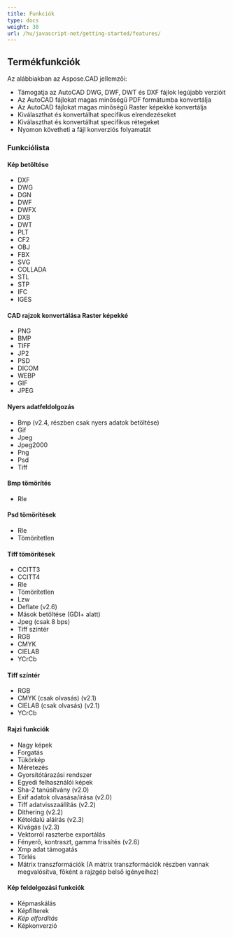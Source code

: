 ```yaml
---
title: Funkciók
type: docs
weight: 30
url: /hu/javascript-net/getting-started/features/
---
```


## **Termékfunkciók**
Az alábbiakban az Aspose.CAD jellemzői:

- Támogatja az AutoCAD DWG, DWF, DWT és DXF fájlok legújabb verzióit
- Az AutoCAD fájlokat magas minőségű PDF formátumba konvertálja
- Az AutoCAD fájlokat magas minőségű Raster képekké konvertálja
- Kiválaszthat és konvertálhat specifikus elrendezéseket
- Kiválaszthat és konvertálhat specifikus rétegeket
- Nyomon követheti a fájl konverziós folyamatát

### **Funkciólista**
#### **Kép betöltése**
- DXF
- DWG
- DGN
- DWF
- DWFX
- DXB
- DWT
- PLT
- CF2
- OBJ
- FBX
- SVG
- COLLADA
- STL
- STP
- IFC
- IGES

#### **CAD rajzok konvertálása Raster képekké**
- PNG
- BMP
- TIFF
- JP2
- PSD
- DICOM
- WEBP
- GIF
- JPEG

#### **Nyers adatfeldolgozás**
- Bmp (v2.4, részben csak nyers adatok betöltése)
- Gif
- Jpeg
- Jpeg2000
- Png
- Psd
- Tiff

#### **Bmp tömörítés**
- Rle

#### **Psd tömörítések**
- Rle
- Tömörítetlen

#### **Tiff tömörítések**
- CCITT3
- CCITT4
- Rle
- Tömörítetlen
- Lzw
- Deflate (v2.6)
- Mások betöltése (GDI+ alatt)
- Jpeg (csak 8 bps)
- Tiff színtér
- RGB
- CMYK
- CIELAB
- YCrCb

#### **Tiff színtér**
- RGB    
- CMYK (csak olvasás) (v2.1)
- CIELAB (csak olvasás) (v2.1)
- YCrCb

#### **Rajzi funkciók**
- Nagy képek    
- Forgatás    
- Tükörkép    
- Méretezés    
- Gyorsítótárazási rendszer    
- Egyedi felhasználói képek    
- Sha-2 tanúsítvány (v2.0)
- Exif adatok olvasása/írása (v2.0)
- Tiff adatvisszaállítás (v2.2)
- Dithering (v2.2)
- Kétoldalú aláírás (v2.3)
- Kivágás (v2.3)
- Vektorról raszterbe exportálás    
- Fényerő, kontraszt, gamma frissítés (v2.6)
- Xmp adat támogatás
- Törlés
- Mátrix transzformációk (A mátrix transzformációk részben vannak megvalósítva, főként a rajzgép belső igényeihez)

#### **Kép feldolgozási funkciók**
- Képmaskálás
- Képfilterek
- *Kép elfordítás*
- Képkonverzió
